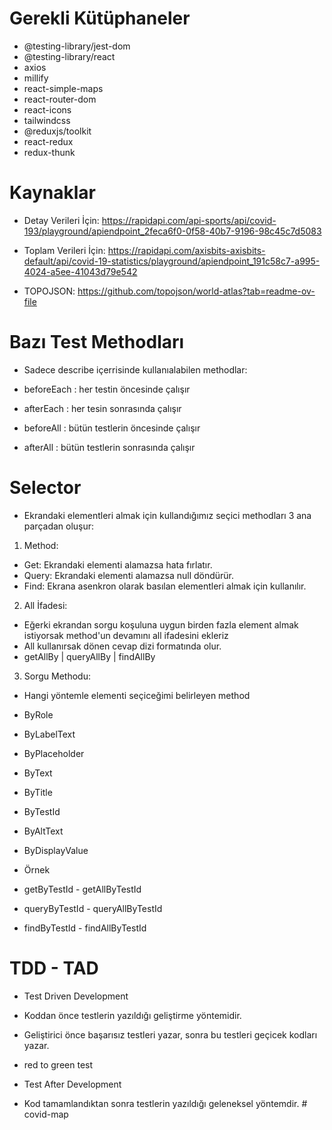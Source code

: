 # Gerekli Kütüphaneler

- @testing-library/jest-dom
- @testing-library/react
- axios
- millify
- react-simple-maps
- react-router-dom
- react-icons
- tailwindcss
- @reduxjs/toolkit
- react-redux
- redux-thunk

# Kaynaklar

- Detay Verileri İçin: https://rapidapi.com/api-sports/api/covid-193/playground/apiendpoint_2feca6f0-0f58-40b7-9196-98c45c7d5083

- Toplam Verileri İçin: https://rapidapi.com/axisbits-axisbits-default/api/covid-19-statistics/playground/apiendpoint_191c58c7-a995-4024-a5ee-41043d79e542

- TOPOJSON: https://github.com/topojson/world-atlas?tab=readme-ov-file

# Bazı Test Methodları

- Sadece describe içerrisinde kullanıalabilen methodlar:

- beforeEach : her testin öncesinde çalışır
- afterEach : her tesin sonrasında çalışır
- beforeAll : bütün testlerin öncesinde çalışır
- afterAll : bütün testlerin sonrasında çalışır

# Selector

- Ekrandaki elementleri almak için kullandığımız seçici methodları 3 ana parçadan oluşur:

1. Method:

- Get: Ekrandaki elementi alamazsa hata fırlatır.
- Query: Ekrandaki elementi alamazsa null döndürür.
- Find: Ekrana asenkron olarak basılan elementleri almak için kullanılır.

2. All İfadesi:

- Eğerki ekrandan sorgu koşuluna uygun birden fazla element almak istiyorsak method'un devamını all ifadesini ekleriz
- All kullanırsak dönen cevap dizi formatında olur.
- getAllBy | queryAllBy | findAllBy

3. Sorgu Methodu:

- Hangi yöntemle elementi seçiceğimi belirleyen method
- ByRole
- ByLabelText
- ByPlaceholder
- ByText
- ByTitle
- ByTestId
- ByAltText
- ByDisplayValue

- Örnek
- getByTestId - getAllByTestId
- queryByTestId - queryAllByTestId
- findByTestId - findAllByTestId

# TDD - TAD

- Test Driven Development
- Koddan önce testlerin yazıldığı geliştirme yöntemidir.
- Geliştirici önce başarısız testleri yazar, sonra bu testleri geçicek kodları yazar.
- red to green test

- Test After Development
- Kod tamamlandıktan sonra testlerin yazıldığı geleneksel yöntemdir.
#   c o v i d - m a p  
 